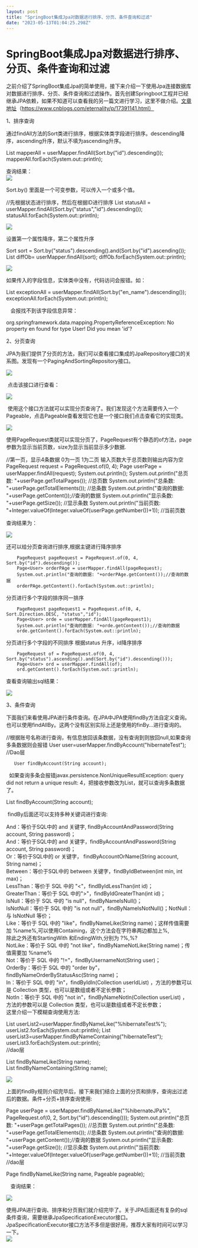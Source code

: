 ```yaml
---
layout: post
title: "SpringBoot集成Jpa对数据进行排序、分页、条件查询和过滤"
date: "2023-05-13T01:04:25.298Z"
---
```

SpringBoot集成Jpa对数据进行排序、分页、条件查询和过滤
=================================

之前介绍了SpringBoot集成Jpa的简单使用，接下来介绍一下使用Jpa连接数据库对数据进行排序、分页、条件查询和过滤操作。首先创建Springboot工程并已经继承JPA依赖，如果不知道可以查看我的另一篇文进行学习，这里不做介绍。[文章地址](https://www.cnblogs.com/eternality/p/17391141.html)（https://www.cnblogs.com/eternality/p/17391141.html）

1、排序查询

通过findAll方法的Sort类进行排序，根据实体类字段进行排序。descending降序，ascending升序，默认不填为ascending升序。  

List<User> mapperAll = userMapper.findAll(Sort.by("id").descending()); 
mapperAll.forEach(System.out::println);

查询结果：  
![](https://img2023.cnblogs.com/blog/2661519/202305/2661519-20230512151354563-1665623991.jpg)

Sort.by() 里面是一个可变参数，可以传入一个或多个值。  

 //先根据状态进行排序，然后在根据ID进行排序
List<User> statusAll = userMapper.findAll(Sort.by("status","id").descending());
statusAll.forEach(System.out::println);

![](https://img2023.cnblogs.com/blog/2661519/202305/2661519-20230512151513613-1580159524.png)

设置第一个属性降序，第二个属性升序

 Sort sort = Sort.by("status").descending().and(Sort.by("id").ascending());
 List<User> diffOb= userMapper.findAll(sort);
 diffOb.forEach(System.out::println);

![](https://img2023.cnblogs.com/blog/2661519/202305/2661519-20230512151715324-976924359.jpg)

如果传入的字段信息，实体类中没有，代码访问会报错。如：

List<User> exceptionAll = userMapper.findAll(Sort.by("en\_name").descending());
exceptionAll.forEach(System.out::println);

   会报找不到该字段信息异常：

org.springframework.data.mapping.PropertyReferenceException: No property en found for type User! Did you mean 'id'?

2、分页查询

JPA为我们提供了分页的方法，我们可以查看接口集成的JpaRepository接口的关系图。发现有一个PagingAndSortingRepository接口。

![](https://img2023.cnblogs.com/blog/2661519/202305/2661519-20230512152036181-582314426.jpg)

 点击该接口进行查看：

![](https://img2023.cnblogs.com/blog/2661519/202305/2661519-20230512152221287-337303920.jpg)

 使用这个接口方法就可以实现分页查询了。我们发现这个方法需要传入一个Pageable，点击Pageable查看发现它也是一个接口我们点击查看它的实现类。

![](https://img2023.cnblogs.com/blog/2661519/202305/2661519-20230512152518680-510235495.png)

使用PageRequest类就可以实现分页了，PageRequest有个静态的of方法，page参数为显示当前页数，size为显示当前显示多少数据.

//第一页，显示4条数据  0为一页 1为二页  输入页数大于总页数则输出内容为空
        PageRequest request = PageRequest.of(0, 4); 
        Page<User> userPage = userMapper.findAll(request);
        System.out.println();
        System.out.println("总页数: "+userPage.getTotalPages()); //总页数
        System.out.println("总条数: "+userPage.getTotalElements()); //总条数
        System.out.println("查询的数据: "+userPage.getContent());//查询的数据
        System.out.println("显示条数: "+userPage.getSize()); //显示条数
        System.out.println("当前页数: "+Integer.valueOf(Integer.valueOf(userPage.getNumber())+1)); //当前页数

查询结果为：

![](https://img2023.cnblogs.com/blog/2661519/202305/2661519-20230512152651772-2098636348.jpg)

还可以给分页查询进行排序,根据主键进行降序排序  

        PageRequest pageRequest = PageRequest.of(0, 4, Sort.by("id").descending());
        Page<User> orderPAge = userMapper.findAll(pageRequest);
        System.out.println("查询的数据: "+orderPAge.getContent());//查询的数据
        orderPAge.getContent().forEach(System.out::println);

分页进行多个字段的排序同一排序

        PageRequest pageRequest1 = PageRequest.of(0, 4, Sort.Direction.DESC, "status","id");
        Page<User> orde = userMapper.findAll(pageRequest1);
        System.out.println("查询的数据: "+orde.getContent());//查询的数据
        orde.getContent().forEach(System.out::println);

分页进行多个字段的不同排序 根据status 升序，id降序排序

        PageRequest of = PageRequest.of(0, 4, Sort.by("status").ascending().and(Sort.by("id").descending()));
        Page<User> ord = userMapper.findAll(of);
        ord.getContent().forEach(System.out::println);

查看查询输出sql结果：

![](https://img2023.cnblogs.com/blog/2661519/202305/2661519-20230512153049003-1586961553.jpg)

3、条件查询

下面我们来看使用JPA进行条件查询。在JPA中JPA使用findBy方法自定义查询。也可以使用findAllBy。这两个没有区别实际上还是使用的finBy...进行查询的。  

//根据账号名称进行查询，有信息放回该条数据，没有查询到则放回null,如果查询多条数据则会报错
        User user=userMapper.findByAccount("hibernateTest");  
//Dao层

       User findByAccount(String account);

  如果查询多条会报错javax.persistence.NonUniqueResultException: query did not return a unique result: 4，把接收参数改为List，就可以查询多条数据了。

 List<User> findByAccount(String account);

 findBy后面还可以支持多种关键词进行查询:

And：等价于SQL中的 and 关键字, findByAccountAndPassword(String account, String password)；  
And：等价于SQL中的 and 关键字，findByAccountAndPassword(String account, String password)；  
Or：等价于SQL中的 or 关键字， findByAccountOrName(String account, String name)；  
Between：等价于SQL中的 between 关键字，findByIdBetween(int min, int max)；  
LessThan：等价于 SQL 中的 "<"，findByIdLessThan(int id)；  
GreaterThan：等价于 SQL 中的">"，findByIdGreaterThan(int id)；  
IsNull：等价于 SQL 中的 "is null"，findByNameIsNull()；  
IsNotNull：等价于 SQL 中的 "is not null"，findByNameIsNotNull()；NotNull：与 IsNotNull 等价；  
Like：等价于 SQL 中的 "like"，findByNameLike(String name)；这样传值需要加 %name%,可以使用Containing，这个方法会在字符串两边都加上%,  
除此之外还有StartingWith 和EndingWith,分别为 ?%,%?  
NotLike：等价于 SQL 中的 "not like"，findByNameNotLike(String name)；传值需要加 %name%  
Not：等价于 SQL 中的 "!="，findByUsernameNot(String user)；  
OrderBy：等价于 SQL 中的 "order by"，findByNameOrderByStatusAsc(String name)；  
In：等价于 SQL 中的 "in"，findByIdIn(Collection userIdList) ，方法的参数可以是 Collection 类型，也可以是数组或者不定长参数；  
NotIn：等价于 SQL 中的 "not in"，findByNameNotIn(Collection userList) ，方法的参数可以是 Collection 类型，也可以是数组或者不定长参数；  
这里介绍一下模糊查询使用方法:

List<User> userList2=userMapper.findByNameLike("%hibernateTest%");
userList2.forEach(System.out::println);
List<User> userList3=userMapper.findByNameContaining("hibernateTest");
userList3.forEach(System.out::println);  
//dao层  

List<User> findByNameLike(String name);  
List<User> findByNameContaining(String name);

![](https://img2023.cnblogs.com/blog/2661519/202305/2661519-20230512153943074-271609697.jpg)

上面的findBy规则介绍完毕后，接下来我们结合上面的分页和排序，查询出过滤后的数据。条件+分页+排序查询使用:  

 Page<User> userPage = userMapper.findByNameLike("%hibernateJPa%", PageRequest.of(0, 2, Sort.by("id").descending()));
        System.out.println("总页数: "+userPage.getTotalPages()); //总页数
        System.out.println("总条数: "+userPage.getTotalElements()); //总条数
        System.out.println("查询的数据: "+userPage.getContent());//查询的数据
        System.out.println("显示条数: "+userPage.getSize()); //显示条数
        System.out.println("当前页数: "+Integer.valueOf(Integer.valueOf(userPage.getNumber())+1)); //当前页数  
//dao层  

Page<User> findByNameLike(String name, Pageable pageable);

   查询结果：

![](https://img2023.cnblogs.com/blog/2661519/202305/2661519-20230512154329036-1978307872.jpg)

使用JPA进行查询、排序和分页我们就介绍完毕了。关于JPA后面还有复杂的sql条件查询，需要继承JpaSpecificationExecutor接口。JpaSpecificationExecutor接口方法不多但是很好用，推荐大家有时间可以学习一下。  
![](https://img2023.cnblogs.com/blog/2661519/202305/2661519-20230512155448027-1597565978.png)